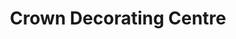 ---
title: "Crown Decorating Centre"
url: /dublin/crown-decorating-centre-north-strand-road/
shop: Farben
---